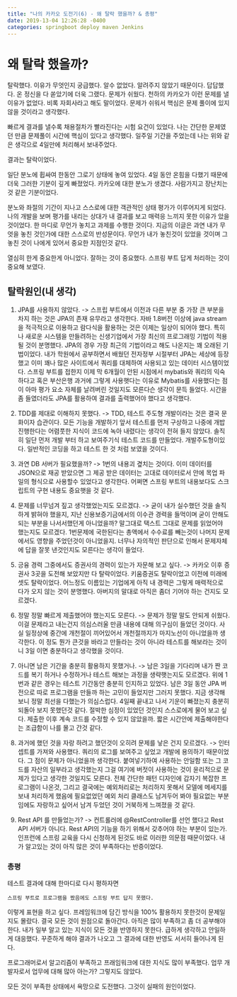 ```yaml
---
title: "나의 카카오 도전기(6) - 왜 탈락 했을까? & 총평"
date: 2019-13-04 12:26:28 -0400
categories: springboot deploy maven Jenkins
---
```


# 왜 탈락 했을까?

탈락했다. 이유가 무엇인지 궁급했다. 알수 없었다. 알려주지 않았기 때문이다.
답답했다. 온 정신을 다 쏟았기에 더욱 그랬다.
문제가 쉬웠다. 천하의 카카오가 이런 문제를 낼 이유가 없었다. 비록 자회사라고 해도 말이었다.
문제가 쉬워서 핵심은 문제 풀이에 있지 않을 것이라고 생각했다.

빠르게 결과를 낼수록 채용절차가 빨라진다는 시험 요건이 있었다.
나는 간단한 문제였던 만큼 문제풀이 시간에 핵심이 있다고 생각했다.
일주일 기간을 주었는데 나는 위와 같은 생각으로 4일만에 처리해서 보내주었다.

결과는 탈락이었다.

일단 분노에 휩싸여 한동안 그로기 상태에 놓여 있었다. 4일 동안 온힘을 다했기 때문에 더욱 그러한 기분이 깊게 빠졌었다. 카카오에 대한 분노가 생겼다. 사람가지고 장난치는 것 같은 기분이었다.

분노와 좌절의 기간이 지나고 
스스로에 대한 객관적인 상태 평가가 이루어지게 되었다.
나의 개발을 보며 평가를 내리는 상대가 내 결과를 보고 매력응 느끼지 못한 이유가 았을 것이었다. 한 마디로 무언가 놓치고 과제를 수행한 것이다.
지금의 이글은 과연 내가 무엇을 놓친 것인가에 대한 스스로의 반성문이다.
무언가 내가 놓친것이 있었을 것이며 그 놓친 것이 나에게 있어서 중요한 지점인것 같다.

열심히 한게 중요한게 아니었다.
잘하는 것이 중요했다. 스프링 부트 답게 처리하는 것이 중요해 보였다.

## 탈락원인(내 생각)
1. JPA를 사용하지 않았다.
-> 스프립 부트에서 이전과 다른 부분 중 가장 큰 부분을 차지 하는 것은 JPA의 존재 유무라고 생각한다. 자바 1.8버전 이상에 java stream을 적극적으로 이용하고 람다식을 활용하는 것은 이제는 일상이 되어야 했다. 특히나 새로운 시스템을 만들려하는 신생기업에서 가장 최신의 프로그래밍 기법이 적용될 것이 분명했다. JPA의 경우 가장 최근의 기법이라고 해도 나온지는 꽤 오래된 기법이었다. 내가 학원에서 공부하면서 배웠던 전자정부 시절부터 JPA는 세상에 등장했고 이미 꽤나 많은 사이트에서 쿼리를 대체하여 사용되고 있는 데이터 시스템이었다. 스프링 부트를 접한지 이제 막 6개월이 안된 시점에서 mybatis와 쿼리의 익숙하다고 혹은 부산은행 과거에 그렇게 사용햇다는 이유로 Mybatis를 사용했다는 점이 아마 평가 요소 자체를 날려버린 것일지도 모른다슨 생각이 문득 들었다. 시간을 좀 들였더라도 JPA를 활용하여 결과를 출력했어야 했다고 생각했다. 

2. TDD를 제대로 이해하지 못했다.
-> TDD, 테스트 주도형 개발이라는 것은 결국 문화이자 습관이다. 모든 기능을 개발하기 앞서 테스트를 먼저 구상하고 나중에 개밥진행한다는 어렴풋한 지식이 코드에 녹아 내렸다는 생각이 전혀 들지 않았다. 솔직히 일단 먼저 개발 부터 하고 보여주기식 테스트 코드를 만들었다. 개발주도형이있다. 일반적인 코딩을 하고 테스트 한 것 처럼 보였을 것이다. 

3. 과연 DB 서버가 필요했을까?
-> 1번의 내용괴 곂치는 것이다. 이미 데이터를 JSON으로 재공 받았으면 그 제공 받은 데이터는 고대로 데이터로서 안에 목업 파일의 형식으로 사용할수 있었다고 생각한다. 어쩌면 스프링 부트의 내용보다도 스크립트의 구현 내용도 중요햇을 것 같다.

4. 문제를 너무넘겨 짚고 생각했었는지도 모르겠댜.
-> 굳이 내가 실수했던 것을 솔직하게 밝혀야 했을지, 지난 신용보증기금에서의 이수관 경력을 들먹이며 굳이 안해도되는 부분을 나서서했던게 아니었을까? 말그대로 택스트 그대로 문제를 읽었어야 했는지도 모르겠다. 1번문제에 국한된다는 총액에서 수수료를 빼는것이 나머지 문제에서도 영향을 주었던것이 아니었을지. 너무나 자의적인 판단으로 인해서 문제자체에 답을 잘못 낸것인지도 모른다는 생각이 들었다.

5. 긍융 경력 그중에서도 증권사의 경력이 있는가 자문해 보고 싶다.
-> 카카오 이후 증권사 3곳을 도전해 보았지만 다 탈락이었다. 키움증권도 탈락이었고 이전에 미래에셋도 탈락이었다. 어느정도 이름있는 기업에게 아직 내 경력은 그렇게 매력적으로 다가 오지 않는 것이 분명했다. 아버지의 말대로 아직은 좀더 기어야 하는 건지도 모르겠다. 

6. 정말 정말 빠르게 제출했어야 했는지도 모른다.
-> 문제가 정말 말도 안되게 쉬웠다. 이걸 문제라고 내는건지 의심스러울 만큼 내용에 대해 의구심이 들었던 것이다. 사실 일정상에 중간에 개천절이 끼어있어서 개천절까지가 마지노선이 아니었을까 생각한다. 이 정도 뭔가 큰것을 바라고 만들라는 것이 아니라 테스트를 해보라는 것이니 3일 이면 충분하다고 생각했을 것이다.

7. 아니면 남은 기간을 충분히 활용하지 못했거나. 
-> 남은 3일을 기다리며 내가 짠 코드를 복기 하거나 수정하거나 테스트 해보는 과정을 생략햇는지도 모르겠다. 위에 1번과 같은 경우는 테스트 기간동안 충분히 인지하고 있었다. 남은 3일 동안 JPA 버전으로 따로 프로그램을 만들까 하는 고민이 들었지만 그러지 못했다. 지금 생각해보니 정말 최선을 다했는가 의심스럽다. 4일째 끝내고 나서 기운이 빠졌는지 충분히 되돌아 보지 못했던것 같다. 절박한 심정이 있었던 것인지 스스로에게 물어 보고 싶다. 제출한 이후 계속 코드를 수정할 수 있지 않았을까. 짧은 시간안에 제출해야한다는 조급함이 나를 몰고 간것 같다. 

8. 과거에 했던 것을 자랑 하려고 했던것이 오히려 문제를 낳은 건지 모르겠다.
-> 인터셉트를 가져와 사용했다. 쿼리의 로그를 보여주고 싶었고 개발에 용의하기 때문이었다. 그 점이 문제가 아니었을까 생각한다. 붙여넣기하여 사용하는 안일함 또는 그 코드를 자산의 일부라고 생각했는지 그걸 여기에 버젓이 사용하는 것이 윤리적으로 문제가 있다고 생각한 것일지도 모른다. 전체 간단한 패턴 디자인에 갑자기 복잡한 프로그램이 나온것, 그리고 결국에는 예외처리로는 처리하지 못해서 모델에 메세지를 보내 처리하게 했음에 필요없었던 예외 처리 클래스도 남겨두어 봐야 필요없는 부분임에도 자랑하고 싶어서 남겨 두었던 것이 거북하게 느껴졌을 것 같다. 

9. Rest API 를 만들었는가?
-> 컨트롤러에 @RestController를 선언 했다고 Rest API 서버가 아니다. Rest API의 기능을 하기 위해서 갖추어야 하는 부분이 있는가. 인프런에 스프링 교육을 다시 신청하게 된것도 바로 이러한 의문점 때문이었다. 내가 알고있는 것이 아직 많은 것이 부족하다는 반증이었다. 


### 총평 
테스트 결과에 대해 한마디로 다시 평하자면 
```
스프링 부트로 프로그램을 짰음에도 스프링 부트 답지 못했다.
```
이렇게 표현을 하고 싶다. 프레임워크에 담긴 방식을 100% 활용하지 못한것이 문제일지도 몰랐다.
결국 모든 것이 원점으로 돌아간다. 
아직은 많이 부족하고 좀 더 공부해야 한다. 내가 일부 알고 있는 지식이 모든 것을 반영하지 못한다.
급하게 생각하고 안일하게 대응했다. 
꾸준하게 해야 결과가 나오고 그 결과에 대한 반영도 서서히 들어나게 된다.

프로그래머로서 알고리즘이 부족하고 프래임워크에 대한 지식도 많이 부족했다.
업무 개발자로서 업무에 대해 많아 아는가? 그렇지도 않았다.

모든 것이 부족한 상태에서 욕망으로 도전했다. 
그것이 실패의 원인이었다.
